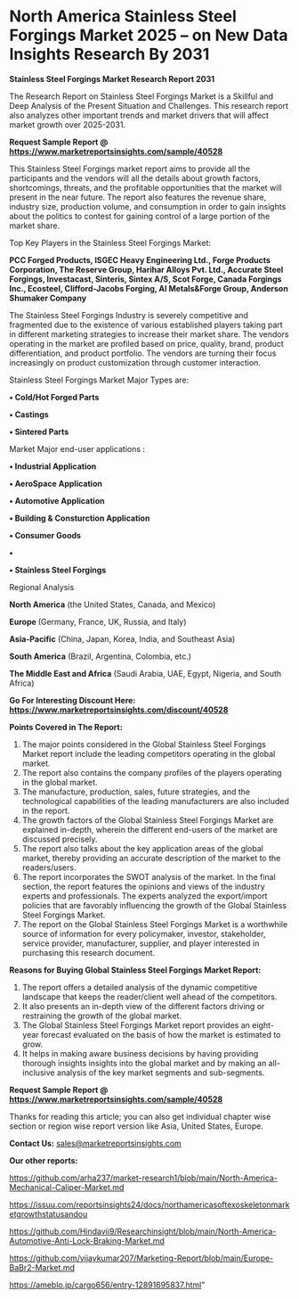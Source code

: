 # North America Stainless Steel Forgings Market 2025 – on New Data Insights Research By 2031

<strong>Stainless Steel Forgings Market Research Report 2031</strong>

The Research Report on Stainless Steel Forgings Market is a Skillful and Deep Analysis of the Present Situation and Challenges. This research report also analyzes other important trends and market drivers that will affect market growth over 2025-2031.

<strong>Request Sample Report @ <a href=https://www.marketreportsinsights.com/sample/40528>https://www.marketreportsinsights.com/sample/40528</a></strong>

This Stainless Steel Forgings market report aims to provide all the participants and the vendors will all the details about growth factors, shortcomings, threats, and the profitable opportunities that the market will present in the near future. The report also features the revenue share, industry size, production volume, and consumption in order to gain insights about the politics to contest for gaining control of a large portion of the market share.

Top Key Players in the Stainless Steel Forgings Market:

<strong>PCC Forged Products, ISGEC Heavy Engineering Ltd., Forge Products Corporation, The Reserve Group, Harihar Alloys Pvt. Ltd., Accurate Steel Forgings, Investacast, Sinteris, Sintex A/S, Scot Forge, Canada Forgings Inc., Ecosteel, Clifford-Jacobs Forging, Al Metals&Forge Group, Anderson Shumaker Company</strong>

The Stainless Steel Forgings Industry is severely competitive and fragmented due to the existence of various established players taking part in different marketing strategies to increase their market share. The vendors operating in the market are profiled based on price, quality, brand, product differentiation, and product portfolio. The vendors are turning their focus increasingly on product customization through customer interaction.

Stainless Steel Forgings Market Major Types are:

<strong>•  Cold/Hot Forged Parts

•  Castings

•  Sintered Parts</strong>

Market Major end-user applications :

<strong>•  Industrial Application

•  AeroSpace Application

•  Automotive Application

•  Building & Consturction Application

•  Consumer Goods

•  

•  Stainless Steel Forgings</strong>

Regional Analysis

</u><strong><b>North America</b></strong> (the United States, Canada, and Mexico)

<strong><b>Europe </b></strong>(Germany, France, UK, Russia, and Italy)

<strong><b>Asia-Pacific</b></strong> (China, Japan, Korea, India, and Southeast Asia)

<strong><b>South America</b></strong> (Brazil, Argentina, Colombia, etc.)

<strong><b>The Middle East and Africa</b></strong> (Saudi Arabia, UAE, Egypt, Nigeria, and South Africa)

<strong>Go For Interesting Discount Here: <a href=https://www.marketreportsinsights.com/discount/40528>https://www.marketreportsinsights.com/discount/40528</a></strong>

<strong>Points Covered in The Report:</strong>
<ol>
  <li>The major points considered in the Global Stainless Steel Forgings Market report include the leading competitors operating in the global market.</li>
  <li>The report also contains the company profiles of the players operating in the global market.</li>
  <li>The manufacture, production, sales, future strategies, and the technological capabilities of the leading manufacturers are also included in the report.</li>
  <li>The growth factors of the Global Stainless Steel Forgings Market are explained in-depth, wherein the different end-users of the market are discussed precisely.</li>
  <li>The report also talks about the key application areas of the global market, thereby providing an accurate description of the market to the readers/users.</li>
  <li>The report incorporates the SWOT analysis of the market. In the final section, the report features the opinions and views of the industry experts and professionals. The experts analyzed the export/import policies that are favorably influencing the growth of the Global Stainless Steel Forgings Market.</li>
  <li>The report on the Global Stainless Steel Forgings Market is a worthwhile source of information for every policymaker, investor, stakeholder, service provider, manufacturer, supplier, and player interested in purchasing this research document.</li>
</ol>
<strong>Reasons for Buying Global Stainless Steel Forgings Market Report:</strong>

<ol>
  <li>The report offers a detailed analysis of the dynamic competitive landscape that keeps the reader/client well ahead of the competitors.</li>
  <li>It also presents an in-depth view of the different factors driving or restraining the growth of the global market.</li>
  <li>The Global Stainless Steel Forgings Market report provides an eight-year forecast evaluated on the basis of how the market is estimated to grow.</li>
  <li>It helps in making aware business decisions by having providing thorough insights insights into the global market and by making an all-inclusive analysis of the key market segments and sub-segments.</li>
</ol>
<strong>Request Sample Report @ <a href=https://www.marketreportsinsights.com/sample/40528>https://www.marketreportsinsights.com/sample/40528</a></strong>


Thanks for reading this article; you can also get individual chapter wise section or region wise report version like Asia, United States, Europe.

<strong>Contact Us:</strong>
sales@marketreportsinsights.com

<strong>Our other reports:</strong>

<a href=https://github.com/arha237/market-research1/blob/main/North-America-Mechanical-Caliper-Market.md>https://github.com/arha237/market-research1/blob/main/North-America-Mechanical-Caliper-Market.md</a>

<a href=https://issuu.com/reportsinsights24/docs/northamericasoftexoskeletonmarketgrowthstatusandou>https://issuu.com/reportsinsights24/docs/northamericasoftexoskeletonmarketgrowthstatusandou</a>

<a href=https://github.com/Hindavii9/Researchinsight/blob/main/North-America-Automotive-Anti-Lock-Braking-Market.md>https://github.com/Hindavii9/Researchinsight/blob/main/North-America-Automotive-Anti-Lock-Braking-Market.md</a>

<a href=https://github.com/vijaykumar207/Marketing-Report/blob/main/Europe-BaBr2-Market.md>https://github.com/vijaykumar207/Marketing-Report/blob/main/Europe-BaBr2-Market.md</a>

<a href=https://ameblo.jp/cargo656/entry-12891695837.html>https://ameblo.jp/cargo656/entry-12891695837.html</a>"
